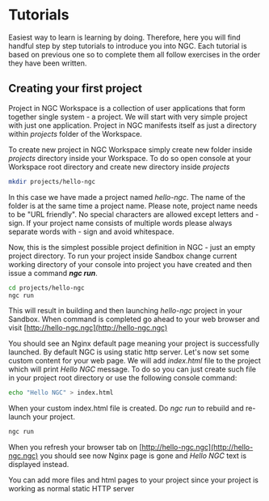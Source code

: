 # Tutorials

Easiest way to learn is learning by doing. Therefore, here you will find handful step by step tutorials to introduce you into NGC.
Each tutorial is based on previous one so to complete them all follow exercises in the order they have been written.

## Creating your first project

Project in NGC Workspace is a collection of user applications that form together single system - a project. We will start with
very simple project with just one application. Project in NGC manifests itself as just a directory within *projects* folder of the
Workspace.

To create new project in NGC Workspace simply create new folder inside *projects* directory inside your Workspace.
To do so open console at your Workspace root directory and create new directory inside *projects*

```bash
mkdir projects/hello-ngc
```

In this case we have made a project named *hello-ngc*. The name of the folder is at the same time a project name. Please note,
project name needs to be "URL friendly". No special characters are allowed except letters and - sign. If your project name consists of
multiple words please always separate words with - sign and avoid whitespace.

Now, this is the simplest possible project definition in NGC - just an empty project directory. To run your project inside Sandbox
change current working directory of your console into project you have created and then issue a command ***ngc run***.

```bash
cd projects/hello-ngc
ngc run
```

This will result in building and then launching *hello-ngc* project in your Sandbox. When command is completed go ahead to your web
browser and visit [http://hello-ngc.ngc](http://hello-ngc.ngc)

You should see an Nginx default page meaning your project is successfully launched. By default NGC is using static http server.
Let's now set some custom content for your web page. We will add *index.html* file to the project which will print *Hello NGC*
message. To do so you can just create such file in your project root directory or use the following console command:

```bash
echo "Hello NGC" > index.html
```

When your custom index.html file is created. Do *ngc run* to rebuild and re-launch your project.

```bash
ngc run
```

When you refresh your browser tab on [http://hello-ngc.ngc](http://hello-ngc.ngc) you should see now Nginx page is gone and
*Hello NGC* text is displayed instead.

You can add more files and html pages to your project since your project is working as normal static HTTP server
